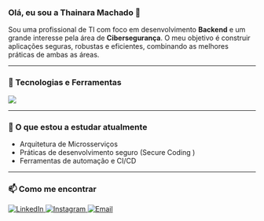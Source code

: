 ### Olá, eu sou a Thainara Machado 👋

<p align="left"> 
  Sou uma profissional de TI com foco em desenvolvimento <strong>Backend</strong> e um grande interesse pela área de <strong>Cibersegurança</strong>. O meu objetivo é construir aplicações seguras, robustas e eficientes, combinando as melhores práticas de ambas as áreas.
</p>

---

### 🚀 Tecnologias e Ferramentas

<p align="left">
  <a href="https://skillicons.dev">
    <img src="https://skillicons.dev/icons?i=python,django,postgres,docker,git,linux" />
  </a>
</p>

---

### 🌱 O que estou a estudar atualmente

- Arquitetura de Microsserviços
- Práticas de desenvolvimento seguro (Secure Coding )
- Ferramentas de automação e CI/CD

---

### 📫 Como me encontrar

<p align="left">
  <a href="https://www.linkedin.com/in/thainara-machado-b139541a6//" target="_blank">
    <img src="https://img.shields.io/badge/LinkedIn-0077B5?style=for-the-badge&logo=linkedin&logoColor=white" alt="LinkedIn"/>
  </a>
  <a href="https://instagram.com/thaahmachad/" target="_blank">
    <img src="https://img.shields.io/badge/Instagram-E4405F?style=for-the-badge&logo=instagram&logoColor=white" alt="Instagram"/>
  </a>
  <a href="mailto:dev.thainara@gmail.com" target="_blank">
    <img src="https://img.shields.io/badge/Email-D14836?style=for-the-badge&logo=gmail&logoColor=white" alt="Email"/>
  </a>
</p>

